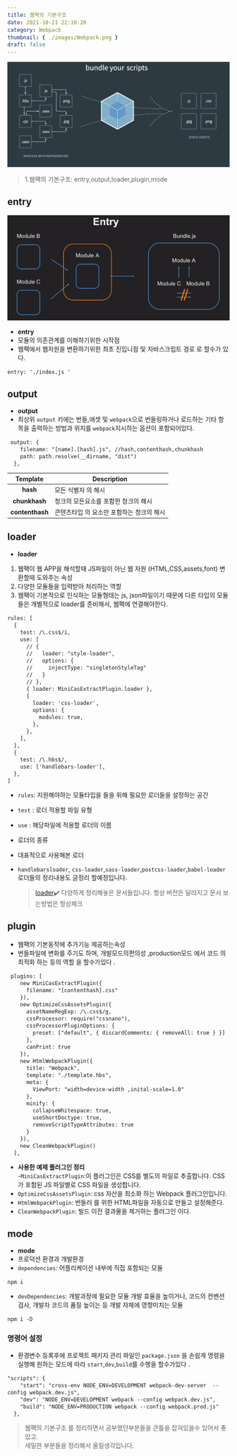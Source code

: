 ```yaml
---
title: 웹팩의 기본구조
date: 2021-10-21 22:10:20
category: Webpack
thumbnail: { ./images/Webpack.png }
draft: false
---
```


![웹팩의기본구조](./images/Webpack.png)

> 1.웹팩의 기본구조: entry,output,loader,plugin,mode

## entry

![entry](./images/entry.png)

- **entry**
- 모듈의 의존관계를 이해하기위한 시작점
- 웹팩에서 웹자원을 변환하기위한 최초 진입니점 및 자바스크립트 경로 로 할수가 있다.

```tsx
entry: './index.js '
```

## output

- **output**
- 최상위 `output` 키에는 번들,애셋 및 `webpack`으로 번들링하거나 로드하는 기타 항목을
  출력하는 방법과 위치를 `webpack`지시하는 옵션이 포함되어있다.

```tsx
 output: {
    filename: "[name].[hash].js", //hash,contenthash,chunkhash
    path: path.resolve(__dirname, "dist")
  },
```

|    Template     | Description                               |
| :-------------: | ----------------------------------------- |
|    **hash**     | 모든 식별자 의 해시                       |
|  **chunkhash**  | 청크의 모든요소를 포함한 청크의 해시      |
| **contenthash** | 콘텐츠타입 의 요소만 포함하는 청크의 해시 |

## loader

- **loader**

1. 웹팩이 웹 APP을 해석할때 JS파일이 아닌 웹 자원 (HTML,CSS,assets,font) 변환할때 도와주는 속성
2. 다양한 모듈들을 입력받아 처리하는 역할
3. 웹팩이 기본적으로 인식하는 모듈형태는 js, json파일이기 때문에 다른 타입의 모듈들은 개별적으로 loader를 준비해서, 웹팩에 연결해야한다.

```tsx
rules: [
  {
    test: /\.css$/i,
    use: [
      // {
      //   loader: "style-loader",
      //   options: {
      //     injectType: "singletonStyleTag"
      //   }
      // },
      { loader: MiniCasExtractPlugin.loader },
      {
        loader: 'css-loader',
        options: {
          modules: true,
        },
      },
    ],
  },
  {
    test: /\.hbs$/,
    use: ['handlebars-loader'],
  },
]
```

- `rules`: 지원해야하는 모듈타입을 들을 위해 필요한 로더들을 설정하는 공간
- `test` : 로더 적용할 파일 유형
- `use` : 해당파일에 적용할 로더의 이름

- 로더의 종류
- 대표적으로 사용해본 로더
- `handlebarsloader`, `css-loader`,`sass-loader`,`postcss-loader`,`babel-loader` 로더들의 정리내용도 글정리 할예정입니다.
  > [loader](https://v4.webpack.js.org/loaders/#root)✔️ 다양하게 정리해놓은 문서들입니다. 항상 버전은 달라지고 문서 보는방법은 항상체크

## plugin

- 웹팩의 기본동작에 추가기능 제공하는속성
- 번들파일에 변화를 주기도 하며, 개발모드의편의성 ,production모드 에서 코드 의 최적화 하는 등의 역할 을 할수가있다 .

```tsx
 plugins: [
    new MiniCasExtractPlugin({
      filename: "[contenthash].css"
    }),
    new OptimizeCssAssetsPlugin({
      assetNameRegExp: /\.css$/g,
      cssProcessor: require("cssnano"),
      cssProcessorPluginOptions: {
        preset: ["default", { discardComments: { removeAll: true } }]
      },
      canPrint: true
    }),
    new HtmlWebpackPlugin({
      title: "Webpack",
      template: "./template.hbs",
      meta: {
        ViewPort: "width=device-width ,inital-scale=1.0"
      },
      minify: {
        collapseWhitespace: true,
        useShortDoctype: true,
        removeScriptTypeAttributes: true
      }
    }),
    new CleanWebpackPlugin()
  ],
```

- **사용한 예제 플러그인 정리**  
  -`MiniCasExtractPlugin`:이 플러그인은 CSS를 별도의 파일로 추출합니다. CSS가 포함된 JS 파일별로 CSS 파일을 생성합니다.
- `OptimizeCssAssetsPlugin`: css 자산을 최소화 하는 Webpack 플러그인입니다.
- `HtmlWebpackPlugin`: 번들러 를 위한 HTML파일을 자동으로 만들고 설정해준다.
- `CleanWebpackPlugin`: 빌드 이전 결과물을 제거하는 플러그인 이다.

## mode

- **mode**
- 프로덕션 환경과 개발환경
- `dependencies`: 어플리케이션 내부에 직접 포함되는 모듈

```tsx
npm i
```

- `devDependencies`: 개발과정에 필요한 모듈
  개발 효율을 높이거나, 코드의 컨벤션 검사, 개발자 코드의 품질 높이는 등 개발 자체에 영향미치는 모듈

```tsx
npm i -D
```

### 명령어 설정

- 환경변수 등록후에 프로젝트 패키지 관리 파일인 `package.json` 을 손쉽게 명령을 실행해 원하는 모드에 따라 `start`,`dev`,`build`를 수행을 할수가있다 .

```tsx
"scripts": {
    "start": "cross-env NODE_ENV=DEVELOPMENT webpack-dev-server  --config webpack.dev.js",
    "dev": "NODE_ENV=DEVELOPMENT webpack --config webpack.dev.js",
    "build": "NODE_ENV=PRODUCTION webpack --config webpack.prod.js"
  },
```

> 웹팩의 기본구조 를 정리하면서 공부했던부분들을 큰틀을 잡혀있을수 있어서 좋았고.  
> 세밀한 부분들을 정리해서 올릴생각입니다.
